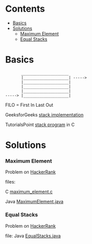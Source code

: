 # Contents

* [Basics](#basics)
* [Solutions](#solutions)
	- [Maximum Element](#maximum-element)
	- [Equal Stacks](#equal-stacks)

# Basics
           _____________________
           |____________________| ----->
           |____________________|
           |____________________|
           |____________________|                
    -----> |____________________|

FILO = First In Last Out

GeeksforGeeks [stack implementation](https://www.geeksforgeeks.org/stack-data-structure-introduction-program/)

TutorialsPoint [stack program](https://www.tutorialspoint.com/data_structures_algorithms/stack_program_in_c.htm) in C
  
# Solutions

### Maximum Element

Problem on [HackerRank](https://www.hackerrank.com/challenges/maximum-element/problem)

files:

C [maximum_element.c](maximum_element.c)

Java [MaximumElement.java](MaximumElement.java)

### Equal Stacks

Problem on [HackerRank](https://www.hackerrank.com/challenges/equal-stacks/problem)

file: Java [EqualStacks.java](EqualStacks.java)
